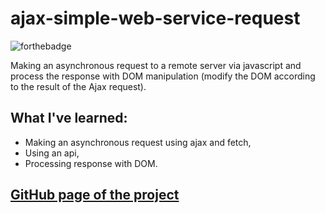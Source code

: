 # ajax-simple-web-service-request
![forthebadge](https://forthebadge.com/images/badges/made-with-javascript.svg)

Making an asynchronous request to a remote server via javascript and process the response with DOM manipulation (modify the DOM according to the result of the Ajax request).

## What I've learned:
* Making an asynchronous request using ajax and fetch,
* Using an api,
* Processing response with DOM.

## [GitHub page of the project](https://elisandrel.github.io/ajax-simple-web-service-request/)
